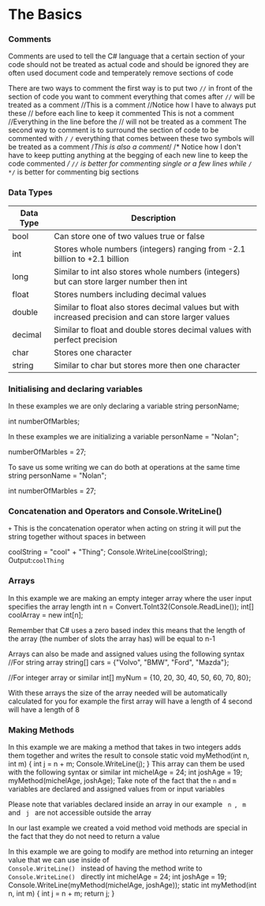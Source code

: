 # The Basics

### Comments

Comments are used to tell the C# language that a certain section of your code should not be treated as actual code and
should be ignored they are often used document code and temperately remove sections of code

There are two ways to comment the first way is to put two <code>//</code> in front of the section of code you want to
comment everything that comes after <code>//</code> will be treated as a comment
<code-block lang="c#">
//This is a comment
//Notice how I have to always put these // before each line to keep it commented
This is not a comment //Everything in the line before the // will not be treated as a comment
</code-block>
The second way to comment is to surround the section of code to be commented with <code>/*</code> <code>*/</code> everything that comes between these two symbols will be treated as a comment
<code-block lang="c#">
/*This is also a comment*/
/* Notice how
I don't have to keep
putting anything at the begging of each new
line to keep the code commented */
</code-block>
<code>//</code> is better for commenting single or a few lines while <code>/* */</code> is better for commenting big sections

### Data Types

| Data Type | Description                                                                                          |
|-----------|------------------------------------------------------------------------------------------------------|
| bool      | Can store one of two values true or false                                                            |
| int       | Stores whole numbers (integers) ranging from -2.1 billion to +2.1 billion                            |
| long      | Similar to int also stores whole numbers (integers) but can store larger number then int             |
| float     | Stores numbers including decimal values                                                              |
| double    | Similar to float also stores decimal values but with increased precision and can store larger values |
| decimal   | Similar to float and double stores decimal values with perfect precision                             |
| char      | Stores one character                                                                                 |
| string    | Similar to char but stores more then one character                                                   |

### Initialising and declaring variables

In these examples we are only declaring a variable
<code-block lang="c#">
string personName;
</code-block>

<code-block lang="c#">
int numberOfMarbles;
</code-block>

In these examples we are initializing a variable
<code-block lang="c#">
personName = "Nolan";
</code-block>

<code-block lang="c#">
numberOfMarbles = 27;
</code-block>

To save us some writing we can do both at operations at the same time
<code-block lang="c#">
string personName = "Nolan";
</code-block>

<code-block lang="c#">
int numberOfMarbles = 27;
</code-block>

### Concatenation and Operators and Console.WriteLine()

<code>+</code> This is the concatenation operator when acting on string it will put the string together without spaces in between

<code-block lang="c#">
coolString = "cool" + "Thing";
Console.WriteLine(coolString);
</code-block>
Output:<code>coolThing</code>

### Arrays

In this example we are making an empty integer array where the user input specifies the array length
<code-block lang="c#">
int n = Convert.ToInt32(Console.ReadLine());
int[] coolArray = new int[n];
</code-block>

Remember that C# uses a zero based index this means that the length of the array (the number of slots the array has)
will be equal to n-1

Arrays can also be made and assigned values using the following syntax
<code-block lang="c#">
//For string array
string[] cars = {"Volvo", "BMW", "Ford", "Mazda"};
</code-block>

<code-block lang="c#">
//For integer array or similar
int[] myNum = {10, 20, 30, 40, 50, 60, 70, 80};
</code-block>

With these arrays the size of the array needed will be automatically calculated for you for example the first array will
have a length of 4 second will have a length of 8

### Making Methods

In this example we are making a method that takes in two integers adds them together and writes the result to console
<code-block lang="c#">
static void myMethod(int n, int m)
{
    int j = n + m;
    Console.WriteLine(j);
}
</code-block>
This array can them be used with the following syntax or similar
<code-block lang="c#">
int michelAge = 24;
int joshAge = 19;
myMethod(michelAge, joshAge);
</code-block>
Take note of the fact that the <code>n</code> and <code>m</code> variables are declared and assigned values from or input variables

Please note that variables declared inside an array in our example <code> n </code>, <code> m </code> and <code>
j </code> are not accessible outside the array

In our last example we created a void method void methods are special in the fact that they do not need to return a
value

In this example we are going to modify are method into returning an integer value that we can use inside
of <code lang="c#"> Console.WriteLine() </code> instead of having the method write to <code lang="c#">
Console.WriteLine() </code> directly
<code-block lang="c#">
int michelAge = 24;
int joshAge = 19;
Console.WriteLine(myMethod(michelAge, joshAge));
static int myMethod(int n, int m)
{
    int j = n + m;
    return j;
}
</code-block>